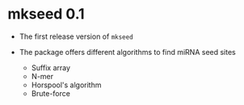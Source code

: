 # mkseed 0.1

* The first release version of `mkseed`

* The package offers different algorithms to find miRNA seed sites
    * Suffix array
    * N-mer
    * Horspool's algorithm
    * Brute-force
